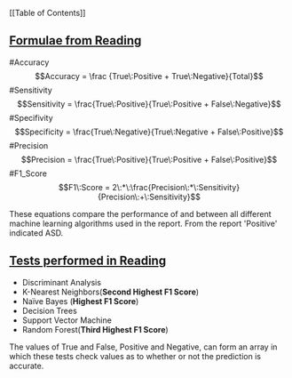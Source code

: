 [[Table of Contents]]

## <u>**Formulae from Reading**</u>

#Accuracy
$$Accuracy = \frac {True\:Positive + True\:Negative}{Total}$$
#Sensitivity
$$Sensitivity = \frac{True\:Positive}{True\:Positive + False\:Negative}$$
#Specifivity
$$Specificity = \frac{True\:Negative}{True\:Negative + False\:Positive}$$
#Precision
$$Precision = \frac{True\:Positive}{True\:Positive + False\:Positive}$$
#F1_Score
$$F1\:Score = 2\:*\:\frac{Precision\:*\:Sensitivity}{Precision\:+\:Sensitivity}$$

These equations compare the performance of and between all different machine learning algorithms used in the report. From the report 'Positive' indicated ASD.

## <u>**Tests performed in Reading**</u>
- Discriminant Analysis
- K-Nearest Neighbors(**Second Highest F1 Score**)
- Naïve Bayes (**Highest F1 Score**)
- Decision Trees
- Support Vector Machine
- Random Forest(**Third Highest F1 Score**)

The values of True and False, Positive and Negative, can form an array in which these tests check values as to whether or not the prediction is accurate.
